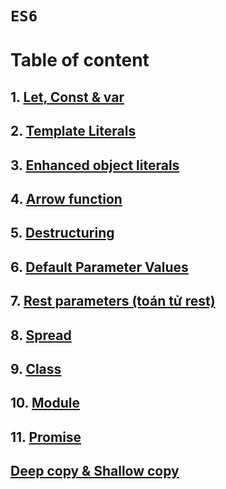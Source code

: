 # `ES6`

# Table of content

## 1. [Let, Const & var](./let_const.md)

## 2. [Template Literals](./TemplateLiterals.md)

## 3. [Enhanced object literals](./EnhancedObjectLiterals.md)

## 4. [Arrow function](./arrowFunction.md)

## 5. [Destructuring](./Destructuring.md)

## 6. [Default Parameter Values](DefaultParameterValues.md)

## 7. [Rest parameters (toán tử rest)](./RestParameters.md)

## 8. [Spread](./Spread.md)

## 9. [Class](./class.md)

## 10. [Module](./module.md)

## 11. [Promise](./promise.md)
## [Deep copy & Shallow copy](./copy.md)

